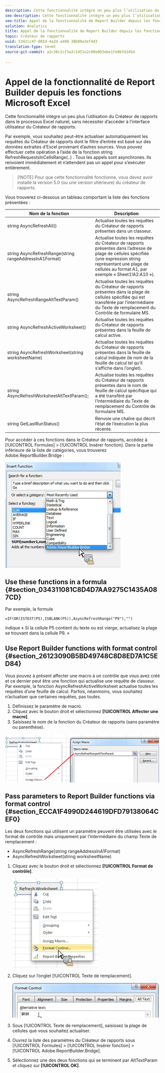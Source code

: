 ```yaml
---
description: Cette fonctionnalité intègre un peu plus l’utilisation du Créateur de rapports dans le processus Excel naturel, sans nécessiter d’accéder à l’interface utilisateur du Créateur de rapports.
seo-description: Cette fonctionnalité intègre un peu plus l’utilisation du Créateur de rapports dans le processus Excel naturel, sans nécessiter d’accéder à l’interface utilisateur du Créateur de rapports.
seo-title: Appel de la fonctionnalité de Report Builder depuis les fonctions Microsoft Excel
solution: Analytics
title: Appel de la fonctionnalité de Report Builder depuis les fonctions Microsoft Excel
topic: Créateur de rapports
uuid: 5342cc4f-085d-4a2d-a498-38b00a3ef4d3
translation-type: tm+mt
source-git-commit: a2c38c2cf3a2c1451e2c60e003ebe1fa9bfd145d

---
```



# Appel de la fonctionnalité de Report Builder depuis les fonctions Microsoft Excel

Cette fonctionnalité intègre un peu plus l’utilisation du Créateur de rapports dans le processus Excel naturel, sans nécessiter d’accéder à l’interface utilisateur du Créateur de rapports.

Par exemple, vous souhaitez peut-être actualiser automatiquement les requêtes du Créateur de rapports dont le filtre d’entrée est basé sur des données extraites d’Excel provenant d’autres sources. Vous pouvez effectuer cette opération à l’aide de la fonction string RefreshRequestsInCellsRange(..) . Tous les appels sont asynchrones. Ils renvoient immédiatement et n’attendent pas un appel pour s’exécuter entièrement.

> [!NOTE] Pour que cette fonctionnalité fonctionne, vous devez avoir installé la version 5.0 (ou une version ultérieure) du créateur de rapports.

Vous trouverez ci-dessous un tableau comportant la liste des fonctions présentées :

| Nom de la fonction | Description |
|---|---|
| string AsyncRefreshAll() | Actualise toutes les requêtes du Créateur de rapports présentes dans un classeur. |
| string AsyncRefreshRange(string rangeAddressInA1Format) | Actualise toutes les requêtes du Créateur de rapports présentes dans l’adresse de plage de cellules spécifiée (une expression string représentant une plage de cellules au format A1, par exemple « Sheet1!A2:A10 »). |
| string AsyncRefreshRangeAltTextParam() | Actualise toutes les requêtes du Créateur de rapports présentes dans la plage de cellules spécifiée qui est transférée par l’intermédiaire du Texte de remplacement du Contrôle de formulaire MS. |
| string AsyncRefreshActiveWorksheet() | Actualise toutes les requêtes du Créateur de rapports présentes dans la feuille de calcul active. |
| string AsyncRefreshWorksheet(string worksheetName) | Actualise toutes les requêtes du Créateur de rapports présentes dans la feuille de calcul indiquée (le nom de la feuille de calcul tel qu’il s’affiche dans l’onglet). |
| string AsyncRefreshWorksheetAltTextParam(); | Actualise toutes les requêtes du Créateur de rapports présentes dans le nom de feuille de calcul spécifique qui a été transféré par l’intermédiaire du Texte de remplacement du Contrôle de formulaire MS. |
| string GetLastRunStatus() | Renvoie une chaîne qui décrit l’état de l’exécution la plus récente. |

Pour accéder à ces fonctions dans le Créateur de rapports, accédez à [!UICONTROL Formules] &gt; [!UICONTROL Insérer fonction]. Dans la partie inférieure de la liste de catégories, vous trouverez Adobe.ReportBuilder.Bridge :

![](assets/arb_functions.png)

## Use these functions in a formula {#section_034311081C8D4D7AA9275C1435A087CD}

Par exemple, la formule

```
=IF(OR(ISTEXT(P5),ISBLANK(P5)),AsyncRefreshRange("P9"),"")
```

indique « Si la cellule P5 contient du texte ou est vierge, actualisez la plage se trouvant dans la cellule P9. »

## Use Report Builder functions with format control {#section_26123090B5BD49748C8D8ED7A1C5ED84}

Vous pouvez à présent affecter une macro à un contrôle que vous avez créé et ce dernier peut être une fonction qui actualise une requête de classeur. Par exemple, la fonction AsyncRefreshActiveWorksheet actualise toutes les requêtes d’une feuille de calcul. Parfois, néanmoins, vous souhaitez n’actualiser que certaines requêtes, pas toutes.

1. Définissez le paramètre de macro.
1. Cliquez avec le bouton droit et sélectionnez **[!UICONTROL Affecter une macro]**.
1. Saisissez le nom de la fonction du Créateur de rapports (sans paramètre ou parenthèse).

![](assets/assign_macro.png)

## Pass parameters to Report Builder functions via format control {#section_ECCA1F4990D244619DFD79138064CEF0}

Les deux fonctions qui utilisent un paramètre peuvent être utilisées avec le format de contrôle mais uniquement par l’intermédiaire du champ Texte de remplacement :

* AsyncRefreshRange(string rangeAddressInA1Format)
* AsyncRefreshWorksheet(string worksheetName)

1. Cliquez avec le bouton droit et sélectionnez **[!UICONTROL Format de contrôle]**.

   ![](assets/format_control.png)

1. Cliquez sur l’onglet [!UICONTROL Texte de remplacement].

   ![](assets/alt_text.png)

1. Sous [!UICONTROL Texte de remplacement], saisissez la plage de cellules que vous souhaitez actualiser.
1. Ouvrez la liste des paramètres du Créateur de rapports sous [!UICONTROL Formules] &gt; [!UICONTROL Insérer fonction] &gt; [!UICONTROL Adobe.ReportBuilder.Bridge].

1. Sélectionnez une des deux fonctions qui se terminent par AltTextParam et cliquez sur **[!UICONTROL OK]**.

